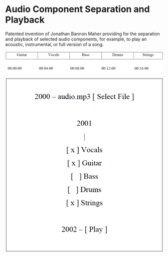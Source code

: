 # Audio Component Separation and Playback

Patented invention of Jonathan Bannon Maher providing for the separation and playback of selected audio components, for example, to play an acoustic, instrumental, or full version of a song.

![](/audio_format.png)

![](/audio_interface.png)
